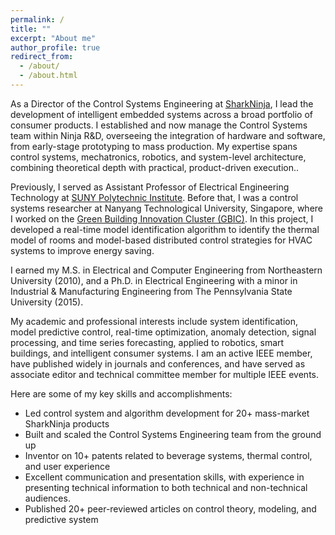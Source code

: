 ```yaml
---
permalink: /
title: ""
excerpt: "About me"
author_profile: true
redirect_from: 
  - /about/
  - /about.html
---
```


As a Director of the Control Systems Engineering at [SharkNinja](https://www.sharkninja.com/), I lead the development of intelligent embedded systems across a broad portfolio of consumer products. I established and now manage the Control Systems team within Ninja R&D, overseeing the integration of hardware and software, from early-stage prototyping to mass production. My expertise spans control systems, mechatronics, robotics, and system-level architecture, combining theoretical depth with practical, product-driven execution..

Previously, I served as Assistant Professor of Electrical Engineering Technology at [SUNY Polytechnic Institute](https://sunypoly.edu/). Before that, I was a control systems researcher at Nanyang Technological University, Singapore, where I worked on the [Green Building Innovation Cluster (GBIC)](https://intelligentsystemseee.ntu.edu.sg/cpisrg/gbic/gbic_index.html). In this project, I developed a real-time model identification algorithm to identify the thermal model of rooms and model-based distributed control strategies for HVAC systems to improve energy saving.

I earned my M.S. in Electrical and Computer Engineering from Northeastern University (2010), and a Ph.D. in Electrical Engineering with a minor in Industrial & Manufacturing Engineering from The Pennsylvania State University (2015).

My academic and professional interests include system identification, model predictive control, real-time optimization, anomaly detection, signal processing, and time series forecasting, applied to robotics, smart buildings, and intelligent consumer systems. I am an active IEEE member, have published widely in journals and conferences, and have served as associate editor and technical committee member for multiple IEEE events.

Here are some of my key skills and accomplishments:

* Led control system and algorithm development for 20+ mass-market SharkNinja products
* Built and scaled the Control Systems Engineering team from the ground up
* Inventor on 10+ patents related to beverage systems, thermal control, and user experience
* Excellent communication and presentation skills, with experience in presenting technical information to both technical and non-technical audiences.
* Published 20+ peer-reviewed articles on control theory, modeling, and predictive system